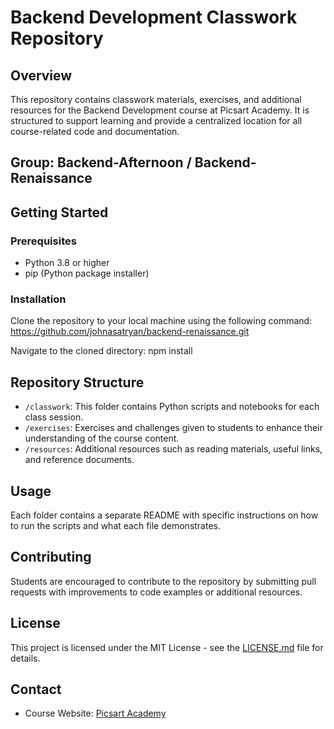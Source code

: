 # Backend Development Classwork Repository

## Overview
This repository contains classwork materials, exercises, and additional resources for the Backend Development course at Picsart Academy. It is structured to support learning and provide a centralized location for all course-related code and documentation.

## Group: Backend-Afternoon / Backend-Renaissance

## Getting Started

### Prerequisites
- Python 3.8 or higher
- pip (Python package installer)

### Installation
Clone the repository to your local machine using the following command:
https://github.com/johnasatryan/backend-renaissance.git

Navigate to the cloned directory:
npm install 


## Repository Structure
- `/classwork`: This folder contains Python scripts and notebooks for each class session.
- `/exercises`: Exercises and challenges given to students to enhance their understanding of the course content.
- `/resources`: Additional resources such as reading materials, useful links, and reference documents.

## Usage
Each folder contains a separate README with specific instructions on how to run the scripts and what each file demonstrates.

## Contributing
Students are encouraged to contribute to the repository by submitting pull requests with improvements to code examples or additional resources.

## License
This project is licensed under the MIT License - see the [LICENSE.md](LICENSE.md) file for details.

## Contact
- Course Website: [Picsart Academy](https://picsartacademy.am/javascript)
